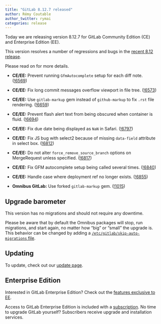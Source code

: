 ```yaml
---
title: "GitLab 8.12.7 released"
author: Rémy Coutable
author_twitter: rymai
categories: release
---
```


Today we are releasing version 8.12.7 for GitLab Community Edition (CE) and
Enterprise Edition (EE).

This version resolves a number of regressions and bugs in the [recent 8.12
release](/2016/09/22/gitlab-8-12-released).

Please read on for more details.

<!-- more -->

- **CE/EE:** Prevent running `GfmAutocomplete` setup for each diff note. ([!6569])
- **CE/EE:** Fix long commit messages overflow viewport in file tree. ([!6573])
- **CE/EE:** Use `gitlab-markup` gem instead of `github-markup` to fix `.rst` file rendering. ([!6659])
- **CE/EE:** Prevent flash alert text from being obscured when container is fluid. ([!6694])
- **CE/EE:** Fix due date being displayed as `NaN` in Safari. ([!6797])
- **CE/EE:** Fix JS bug with select2 because of missing `data-field` attribute in select box. ([!6812])
- **CE/EE:** Do not alter `force_remove_source_branch` options on MergeRequest unless specified. ([!6817])
- **CE/EE:** Fix GFM autocomplete setup being called several times. ([!6840])
- **CE/EE:** Handle case where deployment ref no longer exists. ([!6855])

- **Omnibus GitLab:** Use forked `gitlab-markup` gem. ([!1015])

[!6569]: https://gitlab.com/gitlab-org/gitlab-ce/merge_requests/6569
[!6573]: https://gitlab.com/gitlab-org/gitlab-ce/merge_requests/6573
[!6659]: https://gitlab.com/gitlab-org/gitlab-ce/merge_requests/6659
[!6694]: https://gitlab.com/gitlab-org/gitlab-ce/merge_requests/6694
[!6797]: https://gitlab.com/gitlab-org/gitlab-ce/merge_requests/6797
[!6812]: https://gitlab.com/gitlab-org/gitlab-ce/merge_requests/6812
[!6817]: https://gitlab.com/gitlab-org/gitlab-ce/merge_requests/6817
[!6840]: https://gitlab.com/gitlab-org/gitlab-ce/merge_requests/6840
[!6855]: https://gitlab.com/gitlab-org/gitlab-ce/merge_requests/6855

[!1015]: https://gitlab.com/gitlab-org/omnibus-gitlab/merge_requests/1015

## Upgrade barometer

This version has no migrations and should not require any downtime.

Please be aware that by default the Omnibus packages will stop, run migrations,
and start again, no matter how “big” or “small” the upgrade is. This behavior
can be changed by adding a [`/etc/gitlab/skip-auto-migrations`
file](http://doc.gitlab.com/omnibus/update/README.html).

## Updating

To update, check out our [update page](https://about.gitlab.com/update/).

## Enterprise Edition

Interested in GitLab Enterprise Edition? Check out the [features exclusive to
EE](https://about.gitlab.com/features/#enterprise).

Access to GitLab Enterprise Edition is included with a [subscription](https://about.gitlab.com/products/).
No time to upgrade GitLab yourself? Subscribers receive upgrade and installation
services.
